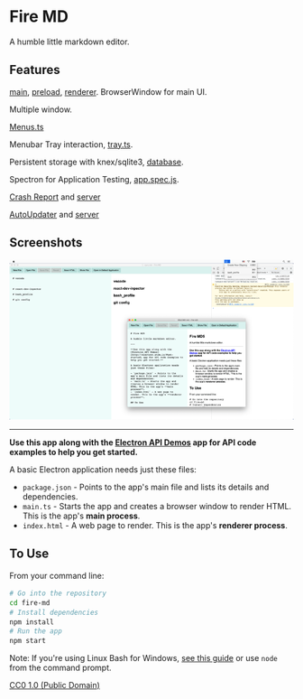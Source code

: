 # Fire MD

A humble little markdown editor.

## Features

[main](./src/index.ts), [preload](./src/preload.ts), [renderer](./src/renderer.ts).
BrowserWindow for main UI.

Multiple window.

[Menus.ts](./src/application-menu.ts)

Menubar Tray interaction, [tray.ts](./src/tray.ts).

Persistent storage with knex/sqlite3, [database](./database.ts).

Spectron for Application Testing, [app.spec.js](./test/app.spec.js).

[Crash Report](./src/crash-reporter.ts) and [server](./server.js)

[AutoUpdater](./src/auto-updater.ts) and [server](./updater-server.js)

## Screenshots

![](./screenshots.png)

---

**Use this app along with the [Electron API Demos](http://electron.atom.io/#get-started) app for API code examples to help you get started.**

A basic Electron application needs just these files:

- `package.json` - Points to the app's main file and lists its details and dependencies.
- `main.ts` - Starts the app and creates a browser window to render HTML. This is the app's **main process**.
- `index.html` - A web page to render. This is the app's **renderer process**.

## To Use

From your command line:

```bash
# Go into the repository
cd fire-md
# Install dependencies
npm install
# Run the app
npm start
```

Note: If you're using Linux Bash for Windows, [see this guide](https://www.howtogeek.com/261575/how-to-run-graphical-linux-desktop-applications-from-windows-10s-bash-shell/) or use `node` from the command prompt.

[CC0 1.0 (Public Domain)](LICENSE.md)
